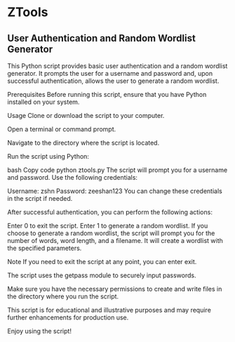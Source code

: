 # ZTools
## User Authentication and Random Wordlist Generator
This Python script provides basic user authentication and a random wordlist generator. It prompts the user for a username and password and, upon successful authentication, allows the user to generate a random wordlist.

Prerequisites
Before running this script, ensure that you have Python installed on your system.

Usage
Clone or download the script to your computer.

Open a terminal or command prompt.

Navigate to the directory where the script is located.

Run the script using Python:

bash
Copy code
python ztools.py
The script will prompt you for a username and password. Use the following credentials:

Username: zshn
Password: zeeshan123
You can change these credentials in the script if needed.

After successful authentication, you can perform the following actions:

Enter 0 to exit the script.
Enter 1 to generate a random wordlist.
If you choose to generate a random wordlist, the script will prompt you for the number of words, word length, and a filename. It will create a wordlist with the specified parameters.

Note
If you need to exit the script at any point, you can enter exit.

The script uses the getpass module to securely input passwords.

Make sure you have the necessary permissions to create and write files in the directory where you run the script.

This script is for educational and illustrative purposes and may require further enhancements for production use.

Enjoy using the script!
